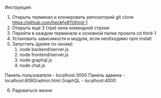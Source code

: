 Инструкция:
1. Открыть терминал и клонировать репозиторий
git clone https://github.com/heckfy811/third-1
2. Открыть еще 3 (три) окна командной строки
3. Перейти в каждом терминале к основной папке проекта
cd third-1
4. Установить зависимости и модули, если необходимо
npm install
5. Запустить (далее по окнам)
   1) node backend/server.js
   2) node frontend/server.js
   3) node graphql.js
   4) node chat.js

Панель пользователя - localhost:3000
Панель админа - localhost:8080/admin.html
GraphQL - localhost:4000

6. Радоваться жизни
